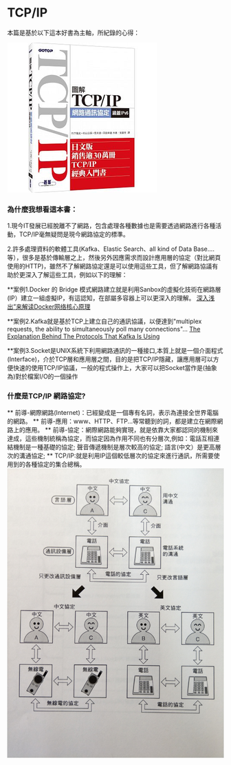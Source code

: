 # TCP/IP
本篇是基於以下這本好書為主軸，所紀錄的心得：

![TCP/IP Book](/image/tcp_ip_book.jpeg)


### 為什麼我想看這本書：
1.現今IT發展已經脫離不了網路，包含處理各種數據也是需要透過網路進行各種活動，TCP/IP毫無疑問是現今網路協定的標準。

2.許多處理資料的軟體工具(Kafka、Elastic Search、all kind of Data Base....等），很多是基於傳輸層之上，然後另外因應需求而設計應用層的協定（對比網頁使用的HTTP)，雖然不了解網路協定還是可以使用這些工具，但了解網路協議有助於更深入了解這些工具，例如以下的理解：


  **案例1.Docker 的 Bridge 模式網路建立就是利用Sanbox的虛擬化技術在網路層(IP）建立一組虛擬IP，有這認知，在部屬多容器上可以更深入的理解。
[深入浅出”来解读Docker网络核心原理](http://blog.51cto.com/ganbing/2087598)
    
  **案例2.Kafka就是基於TCP上建立自己的通訊協議，以便達到"multiplex requests, the ability to simultaneously poll many connections"...
[The Explanation Behind The Protocols That Kafka Is Using](https://streamdata.io/blog/explanation-behind-protocols-that-kafka-is-using/)
  
  **案例3.Socket是UNIX系統下利用網路通訊的一種接口,本質上就是一個介面程式(Interface)，介於TCP層和應用層之間，目的是把TCP/IP隱藏，讓應用層可以方便快速的使用TCP/IP協議，一般的程式操作上，大家可以把Socket當作是(抽象為)對於檔案I/O的一個操作
  
  
### 什麼是TCP/IP 網路協定?
** 前導-網際網路(Internet)：已經變成是一個專有名詞，表示為連接全世界電腦的網路。
** 前導-應用：www、HTTP、FTP...等常聽到的詞，都是建立在網際網路上的應用。
** 前導-協定：網際網路能夠實現，就是依靠大家都認同的機制來達成，這些機制統稱為協定，而協定因為作用不同也有分層次,例如：電話互相連結機制是一種基礎的協定; 聲音傳遞機制是層次較高的協定; 語言(中文）是更高層次的溝通協定;
** TCP/IP:就是利用IP這個較低層次的協定來進行通訊，所需要使用到的各種協定的集合總稱。
![TCP/IP分層概念](/image/abc_layer.jpg)
